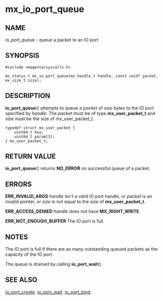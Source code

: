 # mx_io_port_queue

## NAME

io_port_queue - queue a packet to an IO port

## SYNOPSIS

```
#include <magenta/syscalls.h>

mx_status_t mx_io_port_queue(mx_handle_t handle, const void* packet, mx_size_t size);

```

## DESCRIPTION

**io_port_queue**() attempts to queue a *packet* of *size*
bytes to the IO port specified by *handle*. The *packet* must be of
type **mx_user_packet_t** and *size* must be the size of mx_user_packet_t.

```
typedef struct mx_user_packet {
    uint64_t key;
    uint64_t param[3];
} mx_user_packet_t;

```

## RETURN VALUE

**io_port_queue**() returns **NO_ERROR** on successful queue of a packet.

## ERRORS

**ERR_INVALID_ARGS**  *handle* isn't a valid IO port handle, or
*packet* is an invalid pointer, or *size* is not equal to the size
of **mx_user_packet_t**.

**ERR_ACCESS_DENIED**  *handle* does not have **MX_RIGHT_WRITE**.

**ERR_NOT_ENOUGH_BUFFER**  The IO port is full.

## NOTES

The IO port is full if there are as many outstanding queued
packets as the capacity of the IO port.

The queue is drained by calling **io_port_wait**().

## SEE ALSO

[io_port_create](io_port_create.md).
[io_port_wait](io_port_wait.md).
[io_port_bind](io_port_bind.md).


